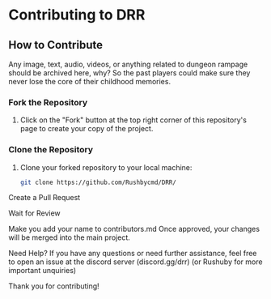 # Contributing to DRR

## How to Contribute
Any image, text, audio, videos, or anything related to dungeon rampage should be archived here, why? So the past players could make sure they never lose the core of their childhood memories.
### Fork the Repository

1. Click on the "Fork" button at the top right corner of this repository's page to create your copy of the project.

### Clone the Repository

1. Clone your forked repository to your local machine:
   ```bash
   git clone https://github.com/Rushbycmd/DRR/

Create a Pull Request

Wait for Review

Make you add your name to contributors.md
Once approved, your changes will be merged into the main project.

Need Help?
If you have any questions or need further assistance, feel free to open an issue at the discord server (discord.gg/drr) (or Rushuby for more important unquiries)

Thank you for contributing!
